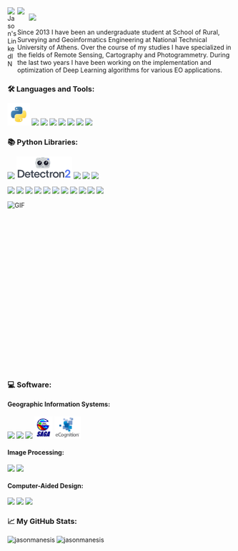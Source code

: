 
<a href="https://www.linkedin.com/in/jason-manesis-562a541b4/">
  <img align="left" alt="Jason's LinkedIN" width="22px" src="https://raw.githubusercontent.com/peterthehan/peterthehan/master/assets/linkedin.svg" />
</a>

<a href="mailto:iasonasman@gmail.com">
  <img align="left" width="26px" src="https://upload.wikimedia.org/wikipedia/commons/thumb/7/7e/Gmail_icon_%282020%29.svg/1024px-Gmail_icon_%282020%29.svg.png"/>
</a>

![](https://visitor-badge.glitch.me/badge?page_id=jasonmanesis.jasonmanesis)

Since 2013 I have been an undergraduate student at School of Rural, Surveying and Geoinformatics Engineering at National Technical University of Athens. Over the course of my studies I have specialized in the fields of Remote Sensing, Cartography and Photogrammetry. During the last two years I have been working on the implementation and optimization of Deep Learning algorithms for various EO applications. 


### :hammer_and_wrench: Languages and Tools:  

<kbd><img height="50" src="https://raw.githubusercontent.com/github/explore/80688e429a7d4ef2fca1e82350fe8e3517d3494d/topics/python/python.png"></kbd>
<kbd><img height="50" src="https://logos-world.net/wp-content/uploads/2020/12/MATLAB-Emblem.png"></kbd>
<kbd><img height="50" src="https://upload.wikimedia.org/wikipedia/commons/5/51/Octicons-markdown.svg"></kbd>
<kbd><img height="50" src="https://user-images.githubusercontent.com/74200033/117676630-644f1280-b1b6-11eb-92a6-376134b434fa.png"></kbd>
<kbd><img height="50" src="https://colab.research.google.com/img/colab_favicon_256px.png"></kbd>
<kbd><img height="50" src="https://upload.wikimedia.org/wikipedia/commons/thumb/3/38/Jupyter_logo.svg/518px-Jupyter_logo.svg.png"></kbd>
<kbd><img height="50" src="https://thedatafrog.com/static/blog/images/2019/01/Anaconda_Logo.4b692470b0bc.png"></kbd>
<kbd><img height="50" src="https://upload.wikimedia.org/wikipedia/commons/thumb/7/7e/Spyder_logo.svg/1200px-Spyder_logo.svg.png"></kbd>

### :books: Python Libraries:

<kbd><img height="50" src="https://user-images.githubusercontent.com/74200033/117687597-9f564380-b1c0-11eb-95b4-5950ecf45182.png"></kbd>
<kbd><img height="50" src="https://github.com/JasonManesis/JasonManesis/blob/main/Icons/detectron2-logo.png?raw=true"></kbd>
<kbd><img height="50" src="https://upload.wikimedia.org/wikipedia/commons/1/11/TensorFlowLogo.svg"></kbd>
<kbd><img height="50" src="https://user-images.githubusercontent.com/74200033/117685027-3b328000-b1be-11eb-8d7d-e7d26f3a156e.png"></kbd>
<kbd><img height="50" src="https://upload.wikimedia.org/wikipedia/commons/thumb/0/05/Scikit_learn_logo_small.svg/1200px-Scikit_learn_logo_small.svg.png"></kbd>



<kbd><img height="55" src="https://user-images.githubusercontent.com/50221806/86498201-a8bd8680-bd39-11ea-9d08-66b610a8dc01.png"></kbd>
<kbd><img height="55" src="https://upload.wikimedia.org/wikipedia/commons/thumb/5/54/Sympy_logo.svg/1024px-Sympy_logo.svg.png"></kbd>
<kbd><img height="55" src="https://pyviz-dev.github.io/pyviz/assets/matplotlib_wm.png"></kbd>
<kbd><img height="55" src="https://cdn.shortpixel.ai/spai/w_788+q_lossy+ret_img+to_webp/https://numfocus.org/wp-content/uploads/2016/07/pandas-logo-300.png"></kbd>
<kbd><img height="55" src="https://seaborn.pydata.org/_images/logo-tall-lightbg.svg"></kbd>
<kbd><img height="55" src="https://pyviz-dev.github.io/pyviz/assets/networkx.png"></kbd>
<kbd><img height="55" src="https://user-images.githubusercontent.com/74200033/117680935-48e60680-b1ba-11eb-8afb-283f39bc60a1.png"></kbd>
<kbd><img height="55" src="https://upload.wikimedia.org/wikipedia/commons/3/32/OpenCV_Logo_with_text_svg_version.svg"></kbd>
<kbd><img height="55" src="https://upload.wikimedia.org/wikipedia/commons/thumb/d/df/GDALLogoColor.svg/1200px-GDALLogoColor.svg.png"></kbd>
<kbd><img height="55" src="https://user-images.githubusercontent.com/74200033/117680341-bd6c7580-b1b9-11eb-80e8-95e5e11d2cbc.png"></kbd>
<kbd><img height="55" src="https://svn.osgeo.org/osgeo/marketing/logo/svg/OSGeo_compass_with_acronym.svg"></kbd>

<img align="right" height="400" width="550" alt="GIF" src="https://universallygfx.files.wordpress.com/2020/06/bwkoi-1.gif?w=1024" style="vertical-align:bottom"/>

### :computer: Software:  

#### Geographic Information Systems:
<kbd><img height="50" src="https://www.qgis.org/uk/_downloads/b738556101ca15d573f1a7e334e33407/qgis-logo.png"></kbd>
<kbd><img height="50" src="https://upload.wikimedia.org/wikipedia/commons/d/df/ArcGIS_logo.png"></kbd>
<kbd><img height="50" src="https://grass.osgeo.org/images/logos/grassgis_logo_colorlogo_text_alphabg.png"></kbd>
<kbd><img height="50" src="Icons/saga_logo.png"></kbd>
<kbd><img height="50" src="Icons/ecognition_logo.png"></kbd>

#### Image Processing:
<kbd><img height="50" src="https://user-images.githubusercontent.com/74200033/117692913-2a860800-b1c6-11eb-87b2-8f31aa716b91.png"></kbd>
<kbd><img height="50" src="http://www.userlogos.org/files/logos/jumpordie/inkscape.png"></kbd>

#### Computer-Aided Design:
<kbd><img height="30" src="https://user-images.githubusercontent.com/74200033/117689118-1e984700-b1c2-11eb-9623-b08d29b13c5b.png"></kbd>
<kbd><img height="30" src="https://user-images.githubusercontent.com/74200033/117689500-7b93fd00-b1c2-11eb-9a5a-cd7315bd2473.png"></kbd>
<kbd><img height="30" src="https://upload.wikimedia.org/wikipedia/commons/thumb/6/64/SketchUp_logo.svg/1200px-SketchUp_logo.svg.png"></kbd>


### :chart_with_upwards_trend: My GitHub Stats:
<p align="left"> 
  <img src="https://github-readme-stats.vercel.app/api?username=jasonmanesis&show_icons=true&theme=tokyonight" alt="jasonmanesis" />
  <img src="https://github-readme-stats.vercel.app/api/top-langs/?username=jasonmanesis&show_icons=true&theme=tokyonight&layout=compact" alt="jasonmanesis" />
</p>
